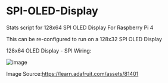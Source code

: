 # SPI-OLED-Display
Stats script for 128x64 SPI OLED Display For Raspberry Pi 4

This can be re-configured to run on a 128x32 SPI OLED Display

128x64 OLED Display - SPI Wiring:

![image](https://user-images.githubusercontent.com/48194462/163678754-a88eb400-4c7f-42e6-87e4-625993286192.png)

Image Source:https://learn.adafruit.com/assets/81401
